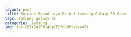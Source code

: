 ```yaml
---
layout: post
title: Suicide Squad Logo Dc Art Samsung Galaxy S9 Case
tags: samsung galaxy s9
categories: samsung
img: 1as_CE3YSq1PN142qGTEfnG0Plvke44Tt
---
```

